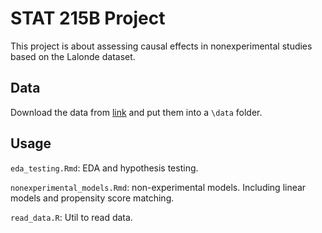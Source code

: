 
# STAT 215B Project

This project is about assessing causal effects in nonexperimental studies based on the Lalonde dataset.
## Data
Download the data from [link](http://users.nber.org/~rdehejia/nswdata2.html) and put them into a ``\data`` folder.
## Usage
``eda_testing.Rmd``: EDA and hypothesis testing.

``nonexperimental_models.Rmd``: non-experimental models. Including linear models and propensity score matching.

``read_data.R``: Util to read data.


